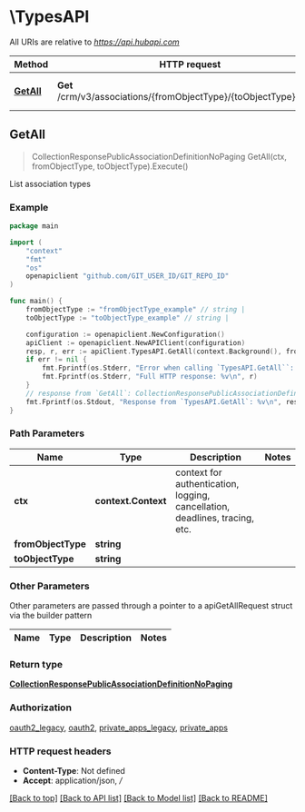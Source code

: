 # \TypesAPI

All URIs are relative to *https://api.hubapi.com*

Method | HTTP request | Description
------------- | ------------- | -------------
[**GetAll**](TypesAPI.md#GetAll) | **Get** /crm/v3/associations/{fromObjectType}/{toObjectType}/types | List association types



## GetAll

> CollectionResponsePublicAssociationDefinitionNoPaging GetAll(ctx, fromObjectType, toObjectType).Execute()

List association types



### Example

```go
package main

import (
	"context"
	"fmt"
	"os"
	openapiclient "github.com/GIT_USER_ID/GIT_REPO_ID"
)

func main() {
	fromObjectType := "fromObjectType_example" // string | 
	toObjectType := "toObjectType_example" // string | 

	configuration := openapiclient.NewConfiguration()
	apiClient := openapiclient.NewAPIClient(configuration)
	resp, r, err := apiClient.TypesAPI.GetAll(context.Background(), fromObjectType, toObjectType).Execute()
	if err != nil {
		fmt.Fprintf(os.Stderr, "Error when calling `TypesAPI.GetAll``: %v\n", err)
		fmt.Fprintf(os.Stderr, "Full HTTP response: %v\n", r)
	}
	// response from `GetAll`: CollectionResponsePublicAssociationDefinitionNoPaging
	fmt.Fprintf(os.Stdout, "Response from `TypesAPI.GetAll`: %v\n", resp)
}
```

### Path Parameters


Name | Type | Description  | Notes
------------- | ------------- | ------------- | -------------
**ctx** | **context.Context** | context for authentication, logging, cancellation, deadlines, tracing, etc.
**fromObjectType** | **string** |  | 
**toObjectType** | **string** |  | 

### Other Parameters

Other parameters are passed through a pointer to a apiGetAllRequest struct via the builder pattern


Name | Type | Description  | Notes
------------- | ------------- | ------------- | -------------



### Return type

[**CollectionResponsePublicAssociationDefinitionNoPaging**](CollectionResponsePublicAssociationDefinitionNoPaging.md)

### Authorization

[oauth2_legacy](../README.md#oauth2_legacy), [oauth2](../README.md#oauth2), [private_apps_legacy](../README.md#private_apps_legacy), [private_apps](../README.md#private_apps)

### HTTP request headers

- **Content-Type**: Not defined
- **Accept**: application/json, */*

[[Back to top]](#) [[Back to API list]](../README.md#documentation-for-api-endpoints)
[[Back to Model list]](../README.md#documentation-for-models)
[[Back to README]](../README.md)

